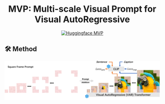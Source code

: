 <h1 align="center"> MVP: Multi-scale Visual Prompt for Visual AutoRegressive <div align=center> </a></h1>

<div align="center">
  <a href="https://huggingface.co/ANSEL123/MVP">
    <img src="https://img.shields.io/static/v1?label=Model&message=Huggingface&color=orange" alt="Huggingface MVP">
  </a>
</div>

## 🛠️ Method
![model](framework.jpg)

